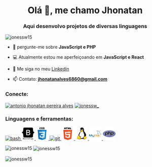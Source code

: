 <h1 align="center">Olá 👋, me chamo Jhonatan</h1>
<h3 align="center">Aqui desenvolvo projetos de diversas linguagens</h3>

<p align="left"> <img src="https://komarev.com/ghpvc/?username=jonessw15&label=Profile%20views&color=0e75b6&style=flat" alt="jonessw15" /> </p>

- 💬 pergunte-me sobre **JavaScript e PHP**

- :computer: Atualmente estou me aperfeiçoando em **JavaScript e React**

- 🤝 Me siga no meu [Linkedin](https://www.linkedin.com/in/jonestech/)

- 📫 Contato: **jhonatanalves6860@gmail.com**



<h3 align="left">Conecte:</h3>
<p align="left">
<a href="https://linkedin.com/in/antonio jhonatan pereira alves" target="blank"><img align="center" src="https://raw.githubusercontent.com/rahuldkjain/github-profile-readme-generator/master/src/images/icons/Social/linked-in-alt.svg" alt="antonio jhonatan pereira alves" height="30" width="40" /></a>
<a href="https://instagram.com/jonessw_" target="blank"><img align="center" src="https://raw.githubusercontent.com/rahuldkjain/github-profile-readme-generator/master/src/images/icons/Social/instagram.svg" alt="jonessw_" height="30" width="40" /></a>
</p>

<h3 align="left">Linguagens e ferramentas:</h3>
<p align="left"> <a href="https://www.gnu.org/software/bash/" target="_blank" rel="noreferrer"> <img src="https://www.vectorlogo.zone/logos/gnu_bash/gnu_bash-icon.svg" alt="bash" width="40" height="40"/> </a> <a href="https://getbootstrap.com" target="_blank" rel="noreferrer"> <img src="https://raw.githubusercontent.com/devicons/devicon/master/icons/bootstrap/bootstrap-plain-wordmark.svg" alt="bootstrap" width="40" height="40"/> </a> <a href="https://www.w3schools.com/css/" target="_blank" rel="noreferrer"> <img src="https://raw.githubusercontent.com/devicons/devicon/master/icons/css3/css3-original-wordmark.svg" alt="css3" width="40" height="40"/> </a> <a href="https://git-scm.com/" target="_blank" rel="noreferrer"> <img src="https://www.vectorlogo.zone/logos/git-scm/git-scm-icon.svg" alt="git" width="40" height="40"/> </a> <a href="https://www.w3.org/html/" target="_blank" rel="noreferrer"> <img src="https://raw.githubusercontent.com/devicons/devicon/master/icons/html5/html5-original-wordmark.svg" alt="html5" width="40" height="40"/> </a> <a href="https://www.linux.org/" target="_blank" rel="noreferrer"> <img src="https://raw.githubusercontent.com/devicons/devicon/master/icons/linux/linux-original.svg" alt="linux" width="40" height="40"/> </a> <a href="https://www.mysql.com/" target="_blank" rel="noreferrer"> <img src="https://raw.githubusercontent.com/devicons/devicon/master/icons/mysql/mysql-original-wordmark.svg" alt="mysql" width="40" height="40"/> </a> <a href="https://www.php.net" target="_blank" rel="noreferrer"> <img src="https://raw.githubusercontent.com/devicons/devicon/master/icons/php/php-original.svg" alt="php" width="40" height="40"/> </a> </p>

<p><img align="left" src="https://github-readme-stats.vercel.app/api/top-langs?username=jonessw15&show_icons=true&theme=dark&locale=en&layout=compact" alt="jonessw15" /></p>

<p>&nbsp;<img align="center" src="https://github-readme-stats.vercel.app/api?username=jonessw15&show_icons=true&theme=dark&locale=en" alt="jonessw15" /></p>

<p><img align="center" src="https://github-readme-streak-stats.herokuapp.com/?user=jonessw15&theme=dark" alt="jonessw15" /></p>
